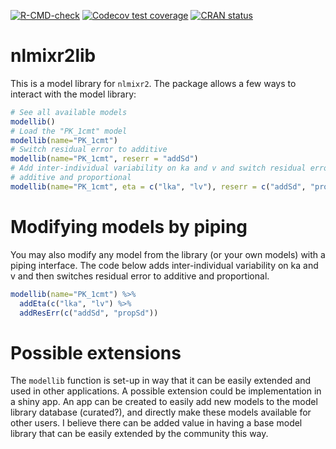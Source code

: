 <!-- badges: start -->
[![R-CMD-check](https://github.com/nlmixr2/nlmixr2lib/actions/workflows/R-CMD-check.yaml/badge.svg)](https://github.com/nlmixr2/nlmixr2lib/actions/workflows/R-CMD-check.yaml)
[![Codecov test coverage](https://codecov.io/gh/nlmixr2/nlmixr2lib/branch/main/graph/badge.svg)](https://app.codecov.io/gh/nlmixr2/nlmixr2lib?branch=main)
[![CRAN status](https://www.r-pkg.org/badges/version/nlmixr2lib)](https://CRAN.R-project.org/package=nlmixr2lib)
<!-- badges: end -->

# nlmixr2lib

This is a model library for `nlmixr2`.  The package allows a few ways to interact with the model library:


```r
# See all available models
modellib()
# Load the "PK_1cmt" model
modellib(name="PK_1cmt")
# Switch residual error to additive
modellib(name="PK_1cmt", reserr = "addSd")
# Add inter-individual variability on ka and v and switch residual error to
# additive and proportional
modellib(name="PK_1cmt", eta = c("lka", "lv"), reserr = c("addSd", "propSd"))
```

# Modifying models by piping

You may also modify any model from the library (or your own models) with a
piping interface.  The code below adds inter-individual variability on ka and v
and then switches residual error to additive and proportional.

```r
modellib(name="PK_1cmt") %>%
  addEta(c("lka", "lv") %>%
  addResErr(c("addSd", "propSd"))
```

# Possible extensions

The `modellib` function is set-up in way that it can be easily
extended and used in other applications.  A possible extension could
be implementation in a shiny app. An app can be created to easily add
new models to the model library database (curated?), and directly make
these models available for other users.  I believe there can be added
value in having a base model library that can be easily extended by
the community this way.
